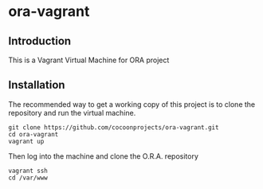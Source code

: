 # ora-vagrant
## Introduction
This is a Vagrant Virtual Machine for ORA project

## Installation
The recommended way to get a working copy of this project is to clone the repository and run the virtual machine.

```
git clone https://github.com/cocoonprojects/ora-vagrant.git
cd ora-vagrant
vagrant up
```
Then log into the machine and clone the O.R.A. repository
```
vagrant ssh
cd /var/www
```
